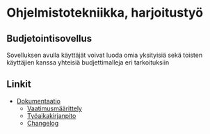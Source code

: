 # Ohjelmistotekniikka, harjoitustyö

## Budjetointisovellus

Sovelluksen avulla käyttäjät voivat luoda omia yksityisiä sekä toisten käyttäjien kanssa yhteisiä budjettimalleja eri tarkoituksiin

## Linkit
- [Dokumentaatio](https://github.com/petronellatoikkanen/ot-harjoitustyo/tree/master/dokumentaatio)
    - [Vaatimusmäärittely](https://github.com/petronellatoikkanen/ot-harjoitustyo/tree/master/dokumentaatio/vaatimusmaarittely.md)
    - [Työaikakirjanpito](https://github.com/petronellatoikkanen/ot-harjoitustyo/tree/master/dokumentaatio/tuntikirjanpito.md)
    - [Changelog](https://github.com/petronellatoikkanen/ot-harjoitustyo/tree/master/dokumentaatio/changelog.md)
